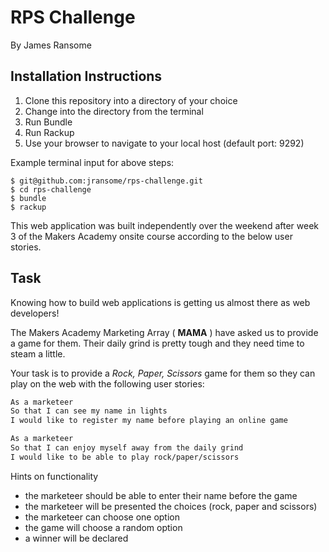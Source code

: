 # RPS Challenge

By James Ransome

Installation Instructions
-------

1. Clone this repository into a directory of your choice
2. Change into the directory from the terminal
3. Run Bundle
4. Run Rackup
5. Use your browser to navigate to your local host (default port: 9292)

Example terminal input for above steps:

```
$ git@github.com:jransome/rps-challenge.git
$ cd rps-challenge
$ bundle
$ rackup
```

This web application was built independently over the weekend after week 3 of the Makers Academy onsite course according to the below user stories.

Task
----

Knowing how to build web applications is getting us almost there as web developers!

The Makers Academy Marketing Array ( **MAMA** ) have asked us to provide a game for them. Their daily grind is pretty tough and they need time to steam a little.

Your task is to provide a _Rock, Paper, Scissors_ game for them so they can play on the web with the following user stories:

```sh
As a marketeer
So that I can see my name in lights
I would like to register my name before playing an online game

As a marketeer
So that I can enjoy myself away from the daily grind
I would like to be able to play rock/paper/scissors
```

Hints on functionality

- the marketeer should be able to enter their name before the game
- the marketeer will be presented the choices (rock, paper and scissors)
- the marketeer can choose one option
- the game will choose a random option
- a winner will be declared
